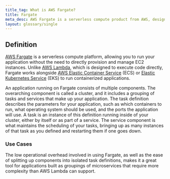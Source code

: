 ```yaml
---
title_tag: What is AWS Fargate?
title: Fargate
meta_desc: AWS Fargate is a serverless compute product from AWS, designed for use with containerized workloads.
layout: glossary/single
---
```


## Definition

[AWS Fargate](https://aws.amazon.com/fargate/) is a serverless compute platform, allowing you to run your application without the need to directly provision and manage EC2 instances. Unlike [AWS Lambda](/learn/glossary/aws-lambda/), which is designed to execute code directly, Fargate works alongside [AWS Elastic Container Service](/learn/glossary/aws-ecs/) (ECS) or [Elastic Kubernetes Service](/learn/glossary/aws-eks/) (EKS) to run containerized applications.

An application running on Fargate consists of multiple components. The overarching component is called a cluster, and it includes a grouping of tasks and services that make up your application. The task definition describes the parameters for your application, such as which containers to run, what operating system should be used, and the ports the application will use. A task is an instance of this definition running inside of your cluster, either by itself or as part of a service. The service component is what maintains the scheduling of your tasks, bringing up as many instances of that task as you defined and restarting them if one goes down.

### Use Cases

The low operational overhead involved in using Fargate, as well as the ease of splitting up components into isolated task definitions, makes it a great tool for applications built as groupings of microservices that require more complexity than AWS Lambda can support.
